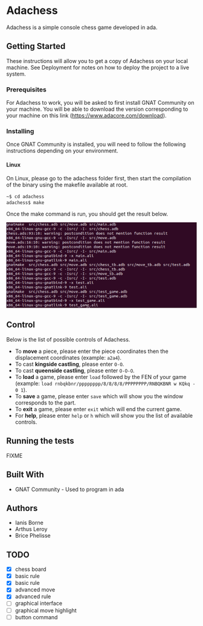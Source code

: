 Adachess
========

Adachess is a simple console chess game developed in ada.

Getting Started
---------------

These instructions will allow you to get a copy of Adachess on your local machine. See Deployment for notes on how to deploy the project to a live system.

### Prerequisites

For Adachess to work, you will be asked to first install GNAT Community on your machine. You will be able to download the version corresponding to your machine on this link (https://www.adacore.com/download).

### Installing

Once GNAT Community is installed, you will need to follow the following instructions depending on your environment.

#### Linux

On Linux, please go to the adachess folder first, then start the compilation of the binary using the makefile available at root.

```shell
~$ cd adachess
adachess$ make

```

Once the make command is run, you should get the result below.

![](screenshot-linux.png)

Control
-------

Below is the list of possible controls of Adachess.

- To **move** a piece, please enter the piece coordinates then the displacement coordinates (example: `a2a4`).
- To cast **kingside castling**, please enter `O-O`.
- To cast **queenside castling**, please enter `O-O-O`.
- To **load** a game, please enter `load` followed by the FEN of your game (example: `load rnbqkbnr/pppppppp/8/8/8/8/PPPPPPPP/RNBQKBNR w KQkq - 0 1`).
- To **save** a game, please enter `save` which will show you the window corresponds to the part.
- To **exit** a game, please enter `exit` which will end the current game.
- For **help**, please enter `help` or `h` which will show you the list of available controls.

Running the tests
-----------------

FIXME

Built With
----------

- GNAT Community - Used to program in ada

Authors
-------

- Ianis Borne
- Arthus Leroy
- Brice Phelisse

TODO
----

-[X] chess board
-[X] basic rule
-[X] basic rule
-[X] advanced move
-[X] advanced rule
-[ ] graphical interface
-[ ] graphical move highlight
-[ ] button command